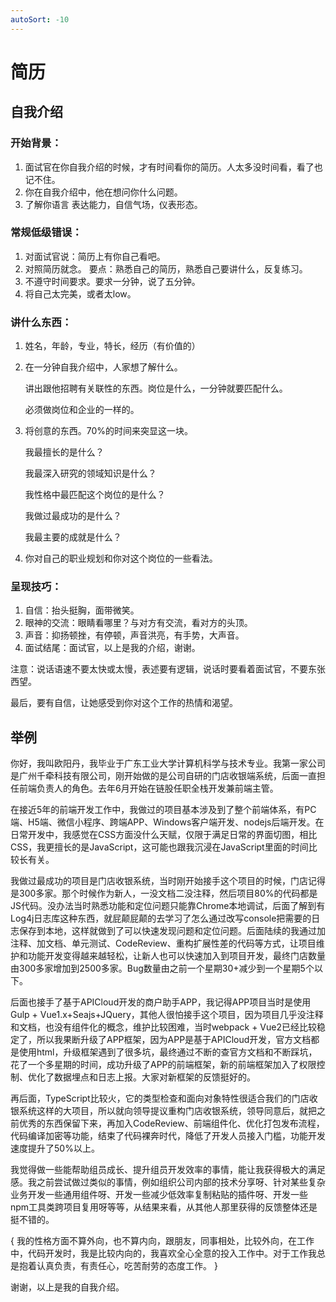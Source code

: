 ```yaml
---
autoSort: -10
---
```

# 简历
## 自我介绍

### 开始背景：

1. 面试官在你自我介绍的时候，才有时间看你的简历。人太多没时间看，看了也记不住。
2. 你在自我介绍中，他在想问你什么问题。    
3. 了解你语言 表达能力，自信气场，仪表形态。

### 常规低级错误：
1. 对面试官说：简历上有你自己看吧。
2. 对照简历就念。
    要点：熟悉自己的简历，熟悉自己要讲什么，反复练习。
3. 不遵守时间要求。要求一分钟，说了五分钟。
4. 将自己太完美，或者太low。

### 讲什么东西：
1. 姓名，年龄，专业，特长，经历（有价值的）
2. 在一分钟自我介绍中，人家想了解什么。

    讲出跟他招聘有关联性的东西。岗位是什么，一分钟就要匹配什么。

    必须做岗位和企业的一样的。

3. 将创意的东西。70%的时间来突显这一块。

    我最擅长的是什么？

    我最深入研究的领域知识是什么？

    我性格中最匹配这个岗位的是什么？

    我做过最成功的是什么？

    我最主要的成就是什么？

4. 你对自己的职业规划和你对这个岗位的一些看法。
### 呈现技巧：
1. 自信：抬头挺胸，面带微笑。
2. 眼神的交流：眼睛看哪里？与对方有交流，看对方的头顶。
3. 声音：抑扬顿挫，有停顿，声音洪亮，有手势，大声音。
4. 面试结尾：面试官，以上是我的介绍，谢谢。

注意：说话语速不要太快或太慢，表述要有逻辑，说话时要看着面试官，不要东张西望。

最后，要有自信，让她感受到你对这个工作的热情和渴望。

## 举例
你好，我叫欧阳丹，我毕业于广东工业大学计算机科学与技术专业。我第一家公司是广州千牵科技有限公司，刚开始做的是公司自研的门店收银端系统，后面一直担任前端负责人的角色。去年6月开始在链股任职全栈开发兼前端主管。

在接近5年的前端开发工作中，我做过的项目基本涉及到了整个前端体系，有PC端、H5端、微信小程序、跨端APP、Windows客户端开发、nodejs后端开发。在日常开发中，我感觉在CSS方面没什么天赋，仅限于满足日常的界面切图，相比CSS，我更擅长的是JavaScript，这可能也跟我沉浸在JavaScript里面的时间比较长有关。

我做过最成功的项目是门店收银系统，当时刚开始接手这个项目的时候，门店记得是300多家。那个时候作为新人，一没文档二没注释，然后项目80%的代码都是JS代码。没办法当时熟悉功能和定位问题只能靠Chrome本地调试，后面了解到有Log4j日志库这种东西，就屁颠屁颠的去学习了怎么通过改写console把需要的日志保存到本地，这样就做到了可以快速发现问题和定位问题。后面陆续的我通过加注释、加文档、单元测试、CodeReview、重构扩展性差的代码等方式，让项目维护和功能开发变得越来越轻松，让新人也可以快速加入到项目开发，最终门店数量由300多家增加到2500多家。Bug数量由之前一个星期30+减少到一个星期5个以下。

后面也接手了基于APICloud开发的商户助手APP，我记得APP项目当时是使用Gulp + Vue1.x+Seajs+JQuery，其他人很怕接手这个项目，因为项目几乎没注释和文档，也没有组件化的概念，维护比较困难，当时webpack + Vue2已经比较稳定了，所以我果断升级了APP框架，因为APP是基于APICloud开发，官方文档都是使用html，升级框架遇到了很多坑，最终通过不断的查官方文档和不断踩坑，花了一个多星期的时间，成功升级了APP的前端框架，新的前端框架加入了权限控制、优化了数据埋点和日志上报。大家对新框架的反馈挺好的。

再后面，TypeScript比较火，它的类型检查和面向对象特性很适合我们的门店收银系统这样的大项目，所以就向领导提议重构门店收银系统，领导同意后，就把之前优秀的东西保留下来，再加入CodeReview、前端组件化、优化打包发布流程，代码编译加密等功能，结束了代码裸奔时代，降低了开发人员接入门槛，功能开发速度提升了50%以上。

我觉得做一些能帮助组员成长、提升组员开发效率的事情，能让我获得极大的满足感。我之前尝试做过类似的事情，例如组织公司内部的技术分享呀、针对某些复杂业务开发一些通用组件呀、开发一些减少低效率复制粘贴的插件呀、开发一些npm工具类跨项目复用呀等等，从结果来看，从其他人那里获得的反馈整体还是挺不错的。

{ 我的性格方面不算外向，也不算内向，跟朋友，同事相处，比较外向，在工作中，代码开发时，我是比较内向的，我喜欢全心全意的投入工作中。对于工作我总是抱着认真负责，有责任心，吃苦耐劳的态度工作。 }

谢谢，以上是我的自我介绍。


